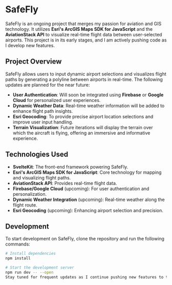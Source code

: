 # SafeFly

SafeFly is an ongoing project that merges my passion for aviation and GIS technology. It utilizes **Esri's ArcGIS Maps SDK for JavaScript** and the **AviationStack API** to visualize real-time flight data between user-selected airports. This project is in its early stages, and I am actively pushing code as I develop new features.

## Project Overview

SafeFly allows users to input dynamic airport selections and visualizes flight paths by generating a polyline between airports in real-time. The following updates are planned for the near future:

- **User Authentication**: Will soon be integrated using **Firebase** or **Google Cloud** for personalized user experiences.
- **Dynamic Weather Data**: Real-time weather information will be added to enhance flight path insights.
- **Esri Geocoding**: To provide precise airport location selections and improve user input handling.
- **Terrain Visualization**: Future iterations will display the terrain over which the aircraft is flying, offering an immersive and informative experience.

## Technologies Used

- **SvelteKit**: The front-end framework powering SafeFly.
- **Esri's ArcGIS Maps SDK for JavaScript**: Core technology for mapping and visualizing flight paths.
- **AviationStack API**: Provides real-time flight data.
- **Firebase/Google Cloud** (upcoming): For user authentication and personalization.
- **Dynamic Weather Integration** (upcoming): Real-time weather along the flight route.
- **Esri Geocoding** (upcoming): Enhancing airport selection and precision.


## Development

To start development on SafeFly, clone the repository and run the following commands:

```bash
# Install dependencies
npm install

# Start the development server
npm run dev -- --open
Stay tuned for frequent updates as I continue pushing new features to this project!
